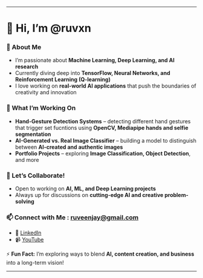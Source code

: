 

---

# 👋 Hi, I’m @ruvxn  

### 🚀 About Me  
-  I’m passionate about **Machine Learning, Deep Learning, and AI research**  
-  Currently diving deep into **TensorFlow, Neural Networks, and Reinforcement Learning (Q-learning)**  
-  I love working on **real-world AI applications** that push the boundaries of creativity and innovation  

### 🔬 What I’m Working On  
-  **Hand-Gesture Detection Systems** – detecting different hand gestures that trigger set fucntions using **OpenCV, Mediapipe hands and selfie segmentation**  
-  **AI-Generated vs. Real Image Classifier** – building a model to distinguish between **AI-created and authentic images**  
-  **Portfolio Projects** – exploring **Image Classification, Object Detection**, and more  

### 🤝 Let’s Collaborate!  
-  Open to working on **AI, ML, and Deep Learning projects**  
-  Always up for discussions on **cutting-edge AI and creative problem-solving**  

### 📫 Connect with Me  : ruveenjay@gmail.com

- 💼 [LinkedIn](https://www.linkedin.com/in/ruveen-jayasinghe-86bb30240)  
- 📹 [YouTube](https://www.youtube.com/@RuveenJ)
 



⚡ **Fun Fact:** I’m exploring ways to blend **AI, content creation, and business** into a long-term vision!  

---
